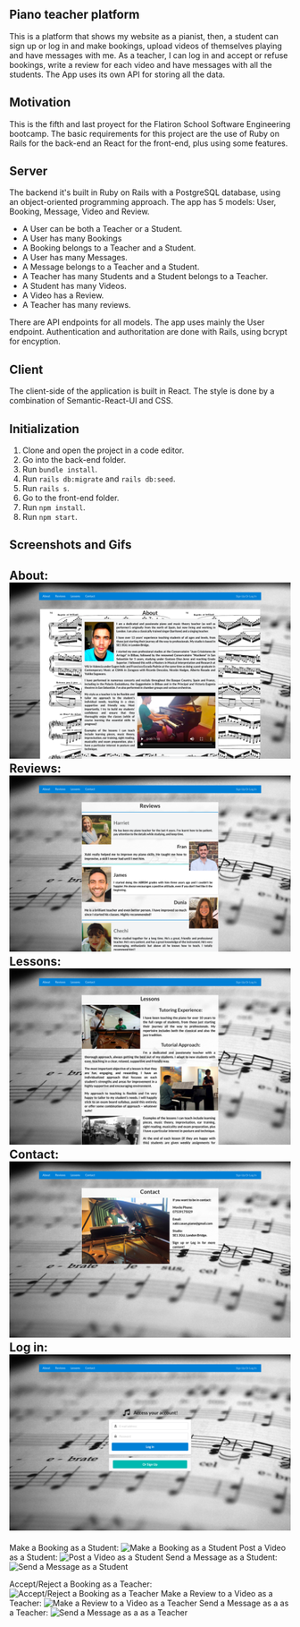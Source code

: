 ## Piano teacher platform
This is a platform that shows my website as a pianist, then, a student can sign up or log in and make bookings, upload videos of themselves playing and have messages with me. As a teacher, I can log in and accept or refuse bookings, write a review for each video and have messages with all the students. The App uses its own API for storing all the data.

## Motivation
This is the fifth and last proyect for the Flatiron School Software Engineering bootcamp. The basic requirements for this project are the use of Ruby on Rails for the back-end an React for the front-end, plus using some features.

## Server
The backend it's built in Ruby on Rails with a PostgreSQL database, using an object-oriented programming approach. The app has 5 models: User, Booking, Message, Video and Review.

- A User can be both a Teacher or a Student.
- A User has many Bookings
- A Booking belongs to a Teacher and a Student. 
- A User has many Messages.
- A Message belongs to a Teacher and a Student.
- A Teacher has many Students and a Student belongs to a Teacher.
- A Student has many Videos.
- A Video has a Review.
- A Teacher has many reviews.

There are API endpoints for all models. The app uses mainly the User endpoint. Authentication and authoritation are done with Rails, using bcrypt for encyption.

## Client
The client-side of the application is built in React. The style is done by a combination of Semantic-React-UI and CSS.

## Initialization
1. Clone and open the project in a code editor.
2. Go into the back-end folder.
3. Run `bundle install`.
4. Run `rails db:migrate` and `rails db:seed`.
5. Run `rails s`.
6. Go to the front-end folder.
7. Run `npm install`.
8. Run `npm start`.

## Screenshots and Gifs
About:
![About](https://github.com/DarkScarbo/Mod-5-Project---My-Piano-Teaching-Website/blob/master/front-end/public/About.png)
Reviews:
![Reviews](https://github.com/DarkScarbo/Mod-5-Project---My-Piano-Teaching-Website/blob/master/front-end/public/Reviews.png)
Lessons:
![Lessons](https://github.com/DarkScarbo/Mod-5-Project---My-Piano-Teaching-Website/blob/master/front-end/public/Lessons.png)
Contact:
![Contact](https://github.com/DarkScarbo/Mod-5-Project---My-Piano-Teaching-Website/blob/master/front-end/public/Contact.png)
Log in:
![Sign up or Log in](https://github.com/DarkScarbo/Mod-5-Project---My-Piano-Teaching-Website/blob/master/front-end/public/LogIn.png)
----------------------------
Make a Booking as a Student:
![Make a Booking as a Student](https://github.com/DarkScarbo/Mod-5-Project---My-Piano-Teaching-Website/blob/master/front-end/public/Student-Booking.gif)
Post a Video as a Student:
![Post a Video as a Student](https://github.com/DarkScarbo/Mod-5-Project---My-Piano-Teaching-Website/blob/master/front-end/public/Student-Video.gif)
Send a Message as a Student:
![Send a Message as a Student](https://github.com/DarkScarbo/Mod-5-Project---My-Piano-Teaching-Website/blob/master/front-end/public/Student-Message.gif)



Accept/Reject a Booking as a Teacher:
![Accept/Reject a Booking as a Teacher](https://github.com/DarkScarbo/Mod-5-Project---My-Piano-Teaching-Website/blob/master/front-end/public/Teacher-Booking.gif)
Make a Review to a Video as a Teacher:
![Make a Review to a Video as a Teacher](https://github.com/DarkScarbo/Mod-5-Project---My-Piano-Teaching-Website/blob/master/front-end/public/Teacher-Video.gif)
Send a Message as a as a Teacher:
![Send a Message as a as a Teacher](https://github.com/DarkScarbo/Mod-5-Project---My-Piano-Teaching-Website/blob/master/front-end/public/Teacher-Message.gif)
